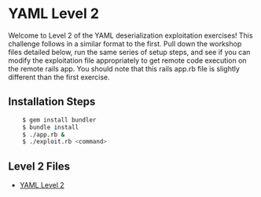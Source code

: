 # YAML Level 2

Welcome to Level 2 of the YAML deserialization exploitation exercises!  This challenge follows in a similar format to the first.  Pull down the workshop files detailed below, run the same series of setup steps, and see if you can modify the exploitation file appropriately to get remote code execution on the remote rails app.  You should note that this rails app.rb file is slightly different than the first exercise.

## Installation Steps
```bash
	$ gem install bundler
	$ bundle install
	$ ./app.rb &
	$ ./exploit.rb <command>
```

## Level 2 Files
* [YAML Level 2](https://github.com/trailofbits/rubysec/tree/master/yaml/yaml2)
